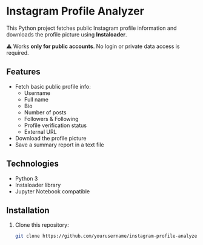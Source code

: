 # Instagram Profile Analyzer

This Python project fetches public Instagram profile information and downloads the profile picture using **Instaloader**.

⚠️ Works **only for public accounts**. No login or private data access is required.

## Features
- Fetch basic public profile info:
  - Username
  - Full name
  - Bio
  - Number of posts
  - Followers & Following
  - Profile verification status
  - External URL
- Download the profile picture
- Save a summary report in a text file

## Technologies
- Python 3
- Instaloader library
- Jupyter Notebook compatible

## Installation
1. Clone this repository:
   ```bash
   git clone https://github.com/yourusername/instagram-profile-analyzer.git
